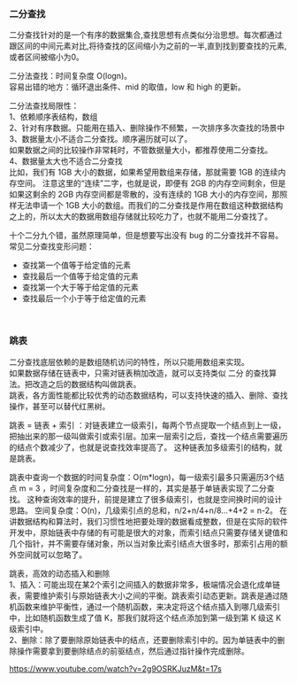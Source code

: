 ### 二分查找

二分查找针对的是一个有序的数据集合,查找思想有点类似分治思想。每次都通过跟区间的中间元素对比,将待查找的区间缩小为之前的一半,直到找到要查找的元素,或者区间被缩小为0。  

二分法查找：时间复杂度 O(logn)。  
容易出错的地方：循环退出条件、mid 的取值，low 和 high 的更新。

二分法查找局限性：  
1、依赖顺序表结构，数组   
2、针对有序数据。只能用在插入、删除操作不频繁，一次排序多次查找的场景中  
3、数据量太小不适合二分查找。顺序遍历就可以了。  
    如果数据之间的比较操作非常耗时，不管数据量大小，都推荐使用二分查找。  
4、数据量太大也不适合二分查找  
    比如，我们有 1GB 大小的数据，如果希望用数组来存储，那就需要 1GB 的连续内存空间。 
    注意这里的“连续”二字，也就是说，即便有 2GB 的内存空间剩余，但是如果这剩余的 2GB 内存空间都是零散的，没有连续的 1GB 大小的内存空间，那照样无法申请一个 1GB 大小的数组。而我们的二分查找是作用在数组这种数据结构之上的，所以太大的数据用数组存储就比较吃力了，也就不能用二分查找了。  
    
    
    


十个二分九个错，虽然原理简单，但是想要写出没有 bug 的二分查找并不容易。  
常见二分查找变形问题：  
* 查找第一个值等于给定值的元素  
* 查找最后一个值等于给定值的元素  
* 查找第一个大于等于给定值的元素
* 查找最后一个小于等于给定值的元素  


<br>


### 跳表  
二分查找底层依赖的是数组随机访问的特性，所以只能用数组来实现。  
如果数据存储在链表中，只需对链表稍加改造，就可以支持类似 二分 的查找算法。把改造之后的数据结构叫做跳表。  
跳表，各方面性能都比较优秀的动态数据结构，可以支持快速的插入、删除、查找操作，甚至可以替代红黑树。  

跳表 = 链表 + 索引  ：对链表建立一级索引，每两个节点提取一个结点到上一级，把抽出来的那一级叫做索引或索引层。加来一层索引之后，查找一个结点需要遍历的结点个数减少了，也就是说查找效率提高了。
这种链表加多级索引的结构，就是跳表。

跳表中查询一个数据的时间复杂度：O(m*logn)，每一级索引最多只需遍历3个结点 m = 3 ，时间复杂度和二分查找是一样的，其实是基于单链表实现了二分查找。  这种查询效率的提升，前提是建立了很多级索引，也就是空间换时间的设计思路。
空间复杂度：O(n)，几级索引点的总和，n/2+n/4+n/8...+4+2 = n-2。 在讲数据结构和算法时，我们习惯性地把要处理的数据看成整数，但是在实际的软件开发中，原始链表中存储的有可能是很大的对象，而索引结点只需要存储关键值和几个指针，并不需要存储对象，所以当对象比索引结点大很多时，那索引占用的额外空间就可以忽略了。  


跳表，高效的动态插入和删除  
1、插入：可能出现在某2个索引之间插入的数据非常多，极端情况会退化成单链表，需要维护索引与原始链表大小之间的平衡。跳表索引动态更新。跳表是通过随机函数来维护平衡性，通过一个随机函数，来决定将这个结点插入到哪几级索引中，比如随机函数生成了值 K，那我们就将这个结点添加到第一级到第 K 级这 K 级索引中。  
2、删除：除了要删除原始链表中的结点，还要删除索引中的。因为单链表中的删除操作需要拿到要删除结点的前驱结点，然后通过指针操作完成删除。  


https://www.youtube.com/watch?v=2g9OSRKJuzM&t=17s



















